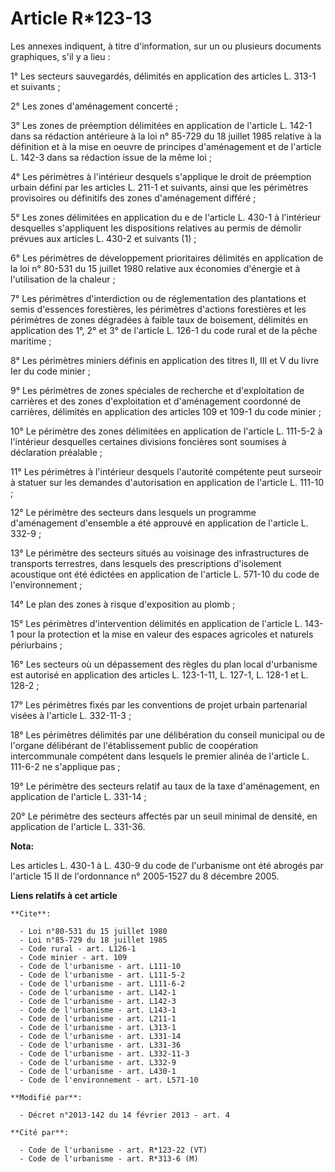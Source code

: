# Article R*123-13

Les annexes indiquent, à titre d'information, sur un ou plusieurs documents graphiques, s'il y a lieu : 

1° Les secteurs sauvegardés, délimités en application des articles L. 313-1 et suivants ; 

2° Les zones d'aménagement concerté ; 

3° Les zones de préemption délimitées en application de l'article L. 142-1 dans sa rédaction antérieure à la loi n° 85-729 du
18 juillet 1985 relative à la définition et à la mise en oeuvre de principes d'aménagement et de l'article L. 142-3 dans sa
rédaction issue de la même loi ; 

4° Les périmètres à l'intérieur desquels s'applique le droit de préemption urbain défini par les articles L. 211-1 et
suivants, ainsi que les périmètres provisoires ou définitifs des zones d'aménagement différé ; 

5° Les zones délimitées en application du e de l'article L. 430-1 à l'intérieur desquelles s'appliquent les dispositions
relatives au permis de démolir prévues aux articles L. 430-2 et suivants (1) ; 

6° Les périmètres de développement prioritaires délimités en application de la loi n° 80-531 du 15 juillet 1980 relative aux
économies d'énergie et à l'utilisation de la chaleur ; 

7° Les périmètres d'interdiction ou de réglementation des plantations et semis d'essences forestières, les périmètres
d'actions forestières et les périmètres de zones dégradées à faible taux de boisement, délimités en application des 1°, 2° et
3° de l'article L. 126-1 du code rural et de la pêche maritime ; 

8° Les périmètres miniers définis en application des titres II, III et V du livre Ier du code minier ; 

9° Les périmètres de zones spéciales de recherche et d'exploitation de carrières et des zones d'exploitation et d'aménagement
coordonné de carrières, délimités en application des articles 109 et 109-1 du code minier ; 

10° Le périmètre des zones délimitées en application de l'article L. 111-5-2 à l'intérieur desquelles certaines divisions
foncières sont soumises à déclaration préalable ; 

11° Les périmètres à l'intérieur desquels l'autorité compétente peut surseoir à statuer sur les demandes d'autorisation en
application de l'article L. 111-10 ; 

12° Le périmètre des secteurs dans lesquels un programme d'aménagement d'ensemble a été approuvé en application de l'article
L. 332-9 ; 

13° Le périmètre des secteurs situés au voisinage des infrastructures de transports terrestres, dans lesquels des
prescriptions d'isolement acoustique ont été édictées en application de l'article L. 571-10 du code de l'environnement ; 

14° Le plan des zones à risque d'exposition au plomb ; 

15° Les périmètres d'intervention délimités en application de l'article L. 143-1 pour la protection et la mise en valeur des
espaces agricoles et naturels périurbains ; 

16° Les secteurs où un dépassement des règles du plan local d'urbanisme est autorisé en application des articles L. 123-1-11,
L. 127-1, L. 128-1 et L. 128-2 ; 

17° Les périmètres fixés par les conventions de projet urbain partenarial visées à l'article L. 332-11-3 ; 

18° Les périmètres délimités par une délibération du conseil municipal ou de l'organe délibérant de l'établissement public de
coopération intercommunale compétent dans lesquels le premier alinéa de l'article L. 111-6-2 ne s'applique pas ; 

19° Le périmètre des secteurs relatif au taux de la taxe d'aménagement, en application de l'article L. 331-14 ; 

20° Le périmètre des secteurs affectés par un seuil minimal de densité, en application de l'article L. 331-36.

**Nota:**

Les articles L. 430-1 à L. 430-9 du code de l'urbanisme ont été abrogés par l'article 15 II de l'ordonnance n° 2005-1527 du 8
décembre 2005.

**Liens relatifs à cet article**

	**Cite**:

	  - Loi n°80-531 du 15 juillet 1980
	  - Loi n°85-729 du 18 juillet 1985
	  - Code rural - art. L126-1
	  - Code minier - art. 109
	  - Code de l'urbanisme - art. L111-10
	  - Code de l'urbanisme - art. L111-5-2
	  - Code de l'urbanisme - art. L111-6-2
	  - Code de l'urbanisme - art. L142-1
	  - Code de l'urbanisme - art. L142-3
	  - Code de l'urbanisme - art. L143-1
	  - Code de l'urbanisme - art. L211-1
	  - Code de l'urbanisme - art. L313-1
	  - Code de l'urbanisme - art. L331-14
	  - Code de l'urbanisme - art. L331-36
	  - Code de l'urbanisme - art. L332-11-3
	  - Code de l'urbanisme - art. L332-9
	  - Code de l'urbanisme - art. L430-1
	  - Code de l'environnement - art. L571-10

	**Modifié par**:

	  - Décret n°2013-142 du 14 février 2013 - art. 4

	**Cité par**:

	  - Code de l'urbanisme - art. R*123-22 (VT)
	  - Code de l'urbanisme - art. R*313-6 (M)
